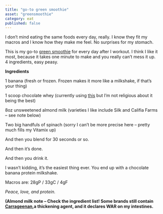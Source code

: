 ```yaml
---
title: "go-to green smoothie"
asset: "greensmoothie" 
category: eat
published: false
---
```


I don’t mind eating the same foods every day, really. I know they fit my macros and I know how they make me feel. No surprises for my stomach.

This is my go-to [green smoothie](https://www.instagram.com/p/7vClNQIIoB/?taken-by=sarahkay_3) for every day after I workout. I think I like it most, because it takes one minute to make and you really can’t mess it up. 4 ingredients, easy peasy. 

**Ingredients**

1 banana (fresh or frozen. Frozen makes it more like a milkshake, if that’s your thing)

1 scoop chocolate whey (currently using [this]( http://www.amazon.com/Optimum-Nutrition-Standard-Double-Chocolate/dp/B000QSNYGI) but I’m not religious about it being the best)

8oz unsweetened almond milk (varieties I like include Silk and Califia Farms – see note below)

Two big handfuls of spinach (sorry I can’t be more precise here – pretty much fills my Vitamix up)

And then you blend for 30 seconds or so.

And then it’s done.

And then you drink it.

I wasn’t kidding, it’s the easiest thing ever. You end up with a chocolate banana protein milkshake.

Macros are: 28gP / 33gC / 4gF

_Peace, love, and protein._

**(Almond milk note – Check the ingredient list! Some brands still contain [Carrageenan]( http://wellnessmama.com/2925/what-is-carrageenan/),a thickening agent, and it declares WAR on my intestines.**
